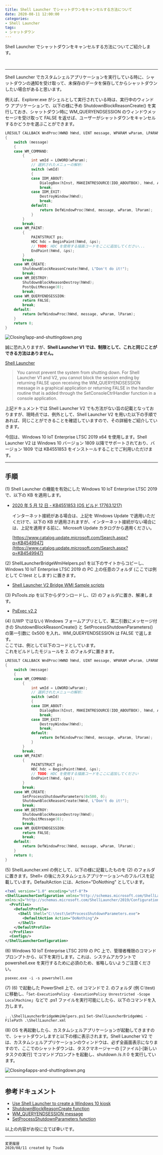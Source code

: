 ```yaml
---
title: Shell Launcher でシャットダウンをキャンセルする方法について
date: 2020-08-11 12:00:00
categories:
- Shell Launcher
tags:
- シャットダウン
---
```

Shell Launcher でシャットダウンをキャンセルする方法についてご紹介します。  
<!-- more -->
<br>

***
Shell Launcher でカスタムシェルアプリケーションを実行している時に、シャットダウンの通知を受け取って、未保存のデータを保存してからシャットダウンしたい場合があると思います。 
    
例えば、Explorer.exe がシェルとして実行されている時は、実行中のウィンドウ アプリケーションで、以下の様に予め ShutdownBlockReasonCreate() を実行しておき、シャットダウン時に WM_QUERYENDSESSION のウィンドウメッセージを受け取って FALSE を返せば、ユーザーがシャットダウンをキャンセルするかどうかを選ぶことができます。  

```C
LRESULT CALLBACK WndProc(HWND hWnd, UINT message, WPARAM wParam, LPARAM lParam)
{
    switch (message)
    {
    case WM_COMMAND:
        {
            int wmId = LOWORD(wParam);
            // 選択されたメニューの解析:
            switch (wmId)
            {
            case IDM_ABOUT:
                DialogBox(hInst, MAKEINTRESOURCE(IDD_ABOUTBOX), hWnd, About);
                break;
            case IDM_EXIT:
                DestroyWindow(hWnd);
                break;
            default:
                return DefWindowProc(hWnd, message, wParam, lParam);
            }
        }
        break;
    case WM_PAINT:
        {
            PAINTSTRUCT ps;
            HDC hdc = BeginPaint(hWnd, &ps);
            // TODO: HDC を使用する描画コードをここに追加してください...
            EndPaint(hWnd, &ps);
        }
        break;
    case WM_CREATE:
        ShutdownBlockReasonCreate(hWnd, L"Don't do it!");
        break;
    case WM_DESTROY:
        ShutdownBlockReasonDestroy(hWnd);
        PostQuitMessage(0);
        break;
    case WM_QUERYENDSESSION:
        return FALSE;
        break;
    default:
        return DefWindowProc(hWnd, message, wParam, lParam);
    }
    return 0;
}
```

![Closing1app-and-shuttingdown.png](https://jpiotblog.github.io/images/Cancel-shutdown-with-Shell-Launcher/Closing1app-and-shuttingdown.png)

誠に恐れ入りますが、**Shell Launcher V1 では、制限として、これと同じことができる方法はありません。**

[Shell Launcher](https://docs.microsoft.com/en-us/windows-hardware/customize/enterprise/shell-launcher)
> You cannot prevent the system from shutting down. For Shell Launcher V1 and V2, you cannot block the session ending by returning FALSE upon receiving the WM_QUERYENDSESSION message in a graphical application or returning FALSE in the handler routine that is added through the SetConsoleCtrlHandler function in a console application.  

上記ドキュメントでは Shell Launcher V2 でも方法がない旨の記載となっておりますが、現時点では、例外として、Shell Launcher V2 を用いた以下の手順であれば、同じことができることを確認していますので、その詳細をご紹介していきます。  

今回は、Windows 10 IoT Enterprise LTSC 2019 x64 を使用します。Shell Launcher V2 は Windows 10 バージョン 1809 以降でサポートされており、バージョン 1809 では KB4551853 をインストールすることでご利用いただけます。  

---
## 手順

(1) Shell Launcher の機能を有効にした Windows 10 IoT Enterprise LTSC 2019 で、以下の KB を適用します。

- [2020 年 5 月 12 日 - KB4551853 (OS ビルド 17763.1217)](https://support.microsoft.com/ja-jp/help/4551853/windows-10-update-kb4551853)

   インターネット接続がある場合は、上記を Windows Update で適用いただくだけで、以下の KB が適用されますが、インターネット接続がない場合には、上記を適用する前に、Microsoft Update カタログから適用ください。

   [https://www.catalog.update.microsoft.com/Search.aspx?q=KB4549947](https://www.catalog.update.microsoft.com/Search.aspx?q=KB4549947)

(2) ShellLauncherBridgeWmiHelpers.ps1 を以下のサイトからコピーし、 Windows 10 IoT Enterprise LTSC 2019 の PC 上の任意のフォルダ (ここでは例として C:\test とします) に置きます。

- [Shell Launcher V2 Bridge WMI Sample scripts](https://docs.microsoft.com/en-us/samples/microsoft/windows-iotcore-samples/samplebridgewmiscripts/)

(3) PsTools.zip を以下からダウンロードし、(2) のフォルダに置き、解凍します。

- [PsExec v2.2](https://docs.microsoft.com/en-us/sysinternals/downloads/psexec)

(4) (UWP ではない) Windows フォームアプリとして、第二引数にメッセージ付きの ShutdownBlockReasonCreate() と SetProcessShutdownParameters() の第一引数に 0x500 を入れ、WM_QUERYENDSESSION は FALSE で返します。  
ここでは、例として以下のコードとしています。  
これをビルドしたモジュールを 2. のフォルダに置きます。  

```C
LRESULT CALLBACK WndProc(HWND hWnd, UINT message, WPARAM wParam, LPARAM lParam)
{
    switch (message)
    {
    case WM_COMMAND:
        {
            int wmId = LOWORD(wParam);
            // 選択されたメニューの解析:
            switch (wmId)
            {
            case IDM_ABOUT:
                DialogBox(hInst, MAKEINTRESOURCE(IDD_ABOUTBOX), hWnd, About);
                break;
            case IDM_EXIT:
                DestroyWindow(hWnd);
                break;
            default:
                return DefWindowProc(hWnd, message, wParam, lParam);
            }
        }
        break;
    case WM_PAINT:
        {
            PAINTSTRUCT ps;
            HDC hdc = BeginPaint(hWnd, &ps);
            // TODO: HDC を使用する描画コードをここに追加してください
            EndPaint(hWnd, &ps);
        }
        break;
    case WM_CREATE:
        SetProcessShutdownParameters(0x500, 0);
        ShutdownBlockReasonCreate(hWnd, L"Don't do it!");
        break;
    case WM_DESTROY:
        ShutdownBlockReasonDestroy(hWnd);
        PostQuitMessage(0);
        break;
    case WM_QUERYENDSESSION:
        return FALSE;
        break;
    default:
        return DefWindowProc(hWnd, message, wParam, lParam);
    }
    return 0;
}
```

(5) ShellLauncher.xml の例として、以下の様に記載したものを (2) のフォルダに置きます。Shell= の後にカスタムシェルアプリケーションへのフルパスを記載しています。DefaultAction には、Action="DoNothing" としています。

```xml
<?xml version="1.0" encoding="utf-8"?> 
<ShellLauncherConfiguration xmlns="http://schemas.microsoft.com/ShellLauncher/2018/Configuration" 
xmlns:v2="http://schemas.microsoft.com/ShellLauncher/2019/Configuration"> 
  <Profiles> 
    <DefaultProfile> 
      <Shell Shell="C:\test\SetProcessShutdownParameters.exe"> 
        <DefaultAction Action="DoNothing"/> 
      </Shell> 
    </DefaultProfile> 
  </Profiles> 
  <Configs/> 
</ShellLauncherConfiguration>
```

(6) Windows 10 IoT Enterprise LTSC 2019 の PC 上で、管理者権限のコマンドプロンプトから、以下を実行します。これは、システムアカウントで powershell.exe を実行するために必須のため、省略しないようご注意ください。

`psexec.exe -i -s powershell.exe`

(7) (6) で起動した PowerShell 上で、cd コマンドで 2. のフォルダ (例 C:\test) に移動し、「`Set-ExecutionPolicy -ExecutionPolicy Unrestricted -Scope LocalMachine`」などで .ps1 ファイルを実行可能にしたら、以下のコマンドを入力します。

`. .\ShellLauncherBridgeWmiHelpers.ps1`
`Set-ShellLauncherBridgeWmi -FilePath .\ShellLauncher.xml`

(8) OS を再起動したら、カスタムシェルアプリケーションが起動してきますので、シャットダウンしますと以下の様に表示されます。Shell Launcher V2 では、カスタムシェルアプリケーションのウィンドウは、必ず全画面表示になりますので、ここでのシャットダウンは、タスクマネージャーの [ファイル]-[新しいタスクの実行] でコマンドプロンプトを起動し、shutdown /s /t 0 を実行しています。  

![Closing4apps-and-shuttingdown.png](https://jpiotblog.github.io/images/Cancel-shutdown-with-Shell-Launcher/Closing4apps-and-shuttingdown.png)

---
## 参考ドキュメント  
- [Use Shell Launcher to create a Windows 10 kiosk](https://docs.microsoft.com/en-us/windows/configuration/kiosk-shelllauncher)
- [ShutdownBlockReasonCreate function](https://docs.microsoft.com/en-us/windows/win32/api/winuser/nf-winuser-shutdownblockreasoncreate)
- [WM_QUERYENDSESSION message](https://docs.microsoft.com/en-us/windows/win32/shutdown/wm-queryendsession)
- [SetProcessShutdownParameters function](https://docs.microsoft.com/en-us/windows/win32/api/processthreadsapi/nf-processthreadsapi-setprocessshutdownparameters)


以上の内容がお役に立てば幸いです。
***
`変更履歴`  
`2020/08/11 created by Tsuda`  
